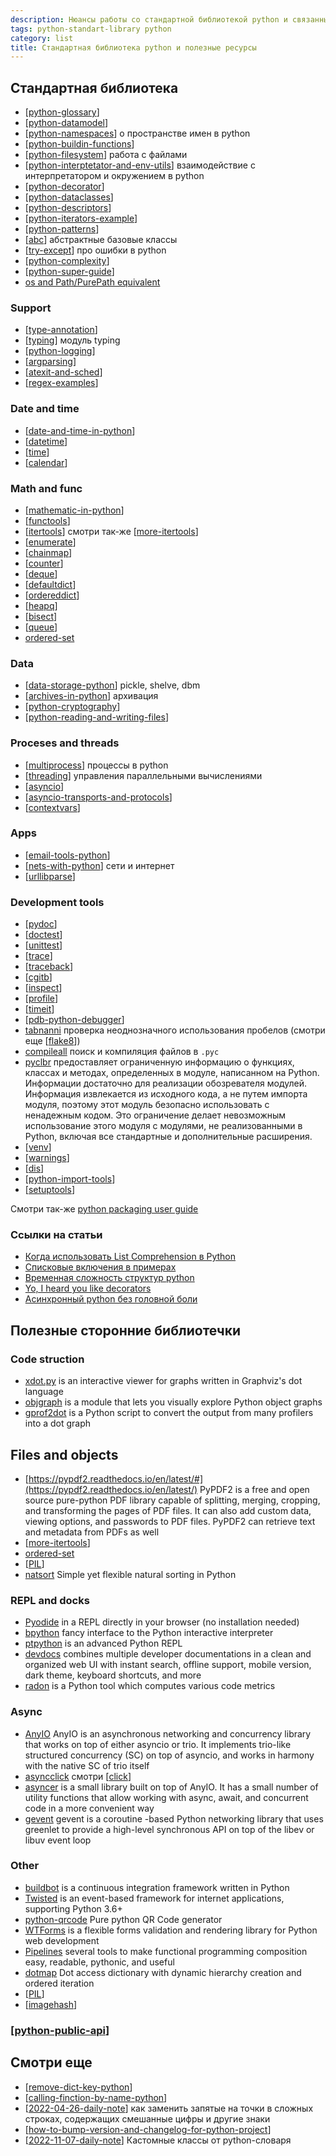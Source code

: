 ```yaml
---
description: Нюансы работы со стандартной библиотекой python и связанными пакетами
tags: python-standart-library python
category: list
title: Стандартная библиотека python и полезные ресурсы
---
```

## Стандартная библиотека

- [[python-glossary]]
- [[python-datamodel]]
- [[python-namespaces]] о пространстве имен в python
- [[python-buildin-functions]]
- [[python-filesystem]] работа с файлами
- [[python-interptetator-and-env-utils]] взаимодействие с интерпретатором и окружением в python
- [[python-decorator]]
- [[python-dataclasses]]
- [[python-descriptors]]
- [[python-iterators-example]]
- [[python-patterns]]
- [[abc]] абстрактные базовые классы
- [[try-except]] про ошибки в python
- [[python-complexity]]
- [[python-super-guide]]
- [os and Path/PurePath equivalent](https://docs.python.org/3/library/pathlib.html#correspondence-to-tools-in-the-os-module)

### Support

- [[type-annotation]]
- [[typing]] модуль typing
- [[python-logging]]
- [[argparsing]]
- [[atexit-and-sched]]
- [[regex-examples]]

### Date and time

- [[date-and-time-in-python]]
- [[datetime]]
- [[time]]
- [[calendar]]

### Math and func

- [[mathematic-in-python]]
- [[functools]]
- [[itertools]] смотри так-же [[more-itertools]]
- [[enumerate]]
- [[chainmap]]
- [[counter]]
- [[deque]]
- [[defaultdict]]
- [[ordereddict]]
- [[heapq]]
- [[bisect]]
- [[queue]]
- [ordered-set](https://github.com/rspeer/ordered-set)

### Data

- [[data-storage-python]] pickle, shelve, dbm
- [[archives-in-python]] архивация
- [[python-cryptography]]
- [[python-reading-and-writing-files]]

### Proceses and threads

- [[multiprocess]] процессы в python
- [[threading]] управления параллельными вычислениями
- [[asyncio]]
- [[asyncio-transports-and-protocols]]
- [[contextvars]]

### Apps

- [[email-tools-python]]
- [[nets-with-python]] сети и интернет
- [[urllibparse]]

### Development tools

- [[pydoc]]
- [[doctest]]
- [[unittest]]
- [[trace]]
- [[traceback]]
- [[cgitb]]
- [[inspect]]
- [[profile]]
- [[timeit]]
- [[pdb-python-debugger]]
- [tabnanni](https://docs.python.org/3/library/tabnanny.html?highlight=tabnanny#module-tabnanny) проверка неоднозначного использования пробелов (смотри еще [[flake8]])
- [compileall](https://docs.python.org/3/library/compileall.html?highlight=compileall#module-compileall) поиск и компиляция файлов в `.pyc`
- [pyclbr](https://docs.python.org/3/library/pyclbr.html?highlight=pyclbr#module-pyclbr) предоставляет ограниченную информацию о функциях, классах и методах, определенных в модуле, написанном на Python. Информации достаточно для реализации обозревателя модулей. Информация извлекается из исходного кода, а не путем импорта модуля, поэтому этот модуль безопасно использовать с ненадежным кодом. Это ограничение делает невозможным использование этого модуля с модулями, не реализованными в Python, включая все стандартные и дополнительные расширения.
- [[venv]]
- [[warnings]]
- [[dis]]
- [[python-import-tools]]
- [[setuptools]]

Смотри так-же [python packaging user guide](https://packaging.python.org/en/latest/)

### Ссылки на статьи

- [Когда использовать List Comprehension в Python](https://webdevblog.ru/kogda-ispolzovat-list-comprehension-v-python/)
- [Списковые включения в примерах](https://codecamp.ru/blog/python-list-comprehensions/)
- [Временная сложность структур python](https://wiki.python.org/moin/TimeComplexity)
- [Yo, I heard you like decorators](https://www.bbayles.com/index/decorator_factory)
- [Асинхронный python без головной боли](https://habr.com/ru/post/667630/)

## Полезные сторонние библиотечки

### Code struction

- [xdot.py](https://github.com/jrfonseca/xdot.py) is an interactive viewer for graphs written in Graphviz's dot language
- [objgraph](https://github.com/mgedmin/objgraph) is a module that lets you visually explore Python object graphs
- [gprof2dot](https://github.com/jrfonseca/gprof2dot) is a Python script to convert the output from many profilers into a dot graph

## Files and objects

- [https://pypdf2.readthedocs.io/en/latest/#](https://pypdf2.readthedocs.io/en/latest/) PyPDF2 is a free and open source pure-python PDF library capable of splitting, merging, cropping, and transforming the pages of PDF files. It can also add custom data, viewing options, and passwords to PDF files. PyPDF2 can retrieve text and metadata from PDFs as well
- [[more-itertools]]
- [ordered-set](https://github.com/rspeer/ordered-set)
- [[PIL]]
- [natsort](https://github.com/SethMMorton/natsort) Simple yet flexible natural sorting in Python

### REPL and docks

- [Pyodide](https://pyodide.org/en/stable/usage/quickstart.html#try-it-online) in a REPL directly in your browser (no installation needed)
- [bpython](https://github.com/bpython/bpython/) fancy interface to the Python interactive interpreter
- [ptpython](https://github.com/prompt-toolkit/ptpython) is an advanced Python REPL
- [devdocs](https://github.com/freeCodeCamp/devdocs) combines multiple developer documentations in a clean and organized web UI with instant search, offline support, mobile version, dark theme, keyboard shortcuts, and more
- [radon](https://radon.readthedocs.io/en/latest/) is a Python tool which computes various code metrics

### Async

- [AnyIO](https://anyio.readthedocs.io/en/stable/) AnyIO is an asynchronous networking and concurrency library that works on top of either asyncio or trio. It implements trio-like structured concurrency (SC) on top of asyncio, and works in harmony with the native SC of trio itself
- [asyncclick](https://github.com/python-trio/asyncclick) смотри [[click]]
- [asyncer](https://asyncer.tiangolo.com/) is a small library built on top of AnyIO. It has a small number of utility functions that allow working with async, await, and concurrent code in a more convenient way
- [gevent](https://github.com/gevent/gevent) gevent is a coroutine -based Python networking library that uses greenlet to provide a high-level synchronous API on top of the libev or libuv event loop

### Other

- [buildbot](http://docs.buildbot.net/current/index.html#) is a continuous integration framework written in Python
- [Twisted](https://github.com/twisted/twisted) is an event-based framework for internet applications, supporting Python 3.6+
- [python-qrcode](https://github.com/lincolnloop/python-qrcode) Pure python QR Code generator
- [WTForms](https://wtforms.readthedocs.io/en/3.0.x/) is a flexible forms validation and rendering library for Python web development
- [Pipelines](https://returns.readthedocs.io/en/latest/pages/pipeline.html) several tools to make functional programming composition easy, readable, pythonic, and useful
- [dotmap](https://github.com/drgrib/dotmap) Dot access dictionary with dynamic hierarchy creation and ordered iteration
- [[PIL]]
- [[imagehash]]

### [[python-public-api]]

## Смотри еще

- [[remove-dict-key-python]]
- [[calling-finction-by-name-python]]
- [[2022-04-26-daily-note]] как заменить запятые на точки в сложных строках, содержащих смешанные цифры и другие знаки
- [[how-to-bump-version-and-changelog-for-python-project]]
- [[2022-11-07-daily-note]] Кастомные классы от python-словаря

[//begin]: # "Autogenerated link references for markdown compatibility"
[python-glossary]: ../notes/python-glossary "Python glossary"
[python-datamodel]: python-datamodel "Python datamodel"
[python-namespaces]: ../notes/python-namespaces "Python namespaces"
[python-buildin-functions]: ../notes/python-buildin-functions "Python build-in functions"
[python-filesystem]: ../notes/python-filesystem "Работа с файлами в python"
[python-interptetator-and-env-utils]: ../notes/python-interptetator-and-env-utils "Утилиты взаимодействия с интерпретатором и окружением в python"
[python-decorator]: ../notes/python-decorator "Python decorator"
[python-dataclasses]: ../notes/python-dataclasses "Python dataclasses"
[python-descriptors]: ../notes/python-descriptors "Python descriptors"
[python-iterators-example]: ../notes/python-iterators-example "Python iterators"
[python-patterns]: ../notes/python-patterns "Python patterns programming"
[abc]: ../notes/abc "Abc"
[try-except]: ../notes/try-except "Try except raise"
[python-complexity]: ../notes/python-complexity "Python time complexity"
[python-super-guide]: ../notes/python-super-guide "Python super guide"
[type-annotation]: ../notes/type-annotation "Аннотация типов в python"
[typing]: ../notes/typing "Typing"
[python-logging]: python-logging "Python logging"
[argparsing]: ../notes/argparsing "Arguments parsing in python"
[atexit-and-sched]: ../notes/atexit-and-sched "Atexit и sched"
[regex-examples]: ../notes/regex-examples "Примеры использования модуля re в python"
[date-and-time-in-python]: ../notes/date-and-time-in-python "Date and time in python"
[datetime]: ../notes/datetime "Datetime"
[time]: ../notes/time "Time"
[calendar]: ../notes/calendar "Calendar"
[mathematic-in-python]: ../notes/mathematic-in-python "Mathematic in python"
[functools]: ../notes/functools "Functools"
[itertools]: ../notes/itertools "Itertools"
[more-itertools]: ../notes/more-itertools "More itertools"
[enumerate]: ../notes/enumerate "Enum"
[chainmap]: ../notes/chainmap "ChainMap"
[counter]: ../notes/counter "Counter - счетчик хешируемых объектов"
[deque]: ../notes/deque "Deque - двухсторонние очереди"
[defaultdict]: ../notes/defaultdict "Defaultdict словарь с возвратом значения по умолчанию"
[ordereddict]: ../notes/ordereddict "OrderedDict упорядоченный словарь с опцией сравнения по порядку"
[heapq]: ../notes/heapq "Heapq - двоичная куча"
[bisect]: ../notes/bisect "Bisect - сортирвоанные списки"
[queue]: ../notes/queue "queue"
[data-storage-python]: ../notes/data-storage-python "Pickle, shelve, dbm"
[archives-in-python]: ../notes/archives-in-python "Архивация в python"
[python-cryptography]: ../notes/python-cryptography "Криптография в python"
[python-reading-and-writing-files]: ../notes/python-reading-and-writing-files "Режимы чтения и записи файлов"
[multiprocess]: ../notes/multiprocess "Управление процессами в python"
[threading]: ../notes/threading "Threading"
[asyncio]: ../notes/asyncio "Asyncio"
[asyncio-transports-and-protocols]: ../notes/asyncio-transports-and-protocols "Asyncio transports and protocols"
[contextvars]: ../notes/contextvars "Contextvars"
[email-tools-python]: ../notes/email-tools-python "Email tools in python"
[nets-with-python]: ../notes/nets-with-python "Nets and internet with python"
[urllibparse]: ../notes/urllibparse "Urllib.parse - парсинг урлов в компоненты"
[pydoc]: ../notes/pydoc "Pydoc"
[doctest]: ../notes/doctest "Doctest"
[unittest]: ../notes/unittest "Unittest"
[trace]: ../notes/trace "Trace"
[traceback]: ../notes/traceback "Traceback"
[cgitb]: ../notes/cgitb "Cgitb"
[inspect]: ../notes/inspect "Inspect"
[profile]: ../notes/profile "Profile"
[timeit]: ../notes/timeit "Timeit"
[pdb-python-debugger]: ../notes/pdb-python-debugger "Pdb python debugger"
[flake8]: ../notes/flake8 "Flake8"
[venv]: ../notes/venv "Venv"
[warnings]: ../notes/warnings "Warnings"
[dis]: ../notes/dis "Dis"
[python-import-tools]: ../notes/python-import-tools "Python import tools"
[setuptools]: ../notes/setuptools "Setuptools"
[PIL]: ../notes/PIL "Pillow - обработка изображений"
[click]: ../notes/click "Click интерфейс командной строки"
[imagehash]: ../notes/imagehash "imagehash - хеширование изображений"
[python-public-api]: ../notes/python-public-api "Публичные АПИ к сервисам на python"
[remove-dict-key-python]: ../notes/remove-dict-key-python "Как удалить ключ словаря в python"
[calling-finction-by-name-python]: ../notes/calling-finction-by-name-python "Вызов функции по ее строковому имени в python"
[2022-04-26-daily-note]: ../posts/2022-04-26-daily-note "git remote stop tracking and replace comma to dot by re"
[how-to-bump-version-and-changelog-for-python-project]: ../notes/how-to-bump-version-and-changelog-for-python-project "How to bump vershion and changelog for python project"
[//end]: # "Autogenerated link references"
[//begin]: # "Autogenerated link references for markdown compatibility"
[python-glossary]: ../notes/python-glossary "Python glossary"
[python-datamodel]: python-datamodel "Python datamodel"
[python-namespaces]: ../notes/python-namespaces "Python namespaces"
[python-buildin-functions]: ../notes/python-buildin-functions "Python build-in functions"
[python-filesystem]: ../notes/python-filesystem "Работа с файлами в python"
[python-interptetator-and-env-utils]: ../notes/python-interptetator-and-env-utils "Утилиты взаимодействия с интерпретатором и окружением в python"
[python-decorator]: ../notes/python-decorator "Python decorator"
[python-dataclasses]: ../notes/python-dataclasses "Python dataclasses"
[python-descriptors]: ../notes/python-descriptors "Python descriptors"
[python-iterators-example]: ../notes/python-iterators-example "Python iterators"
[python-patterns]: ../notes/python-patterns "Python patterns programming"
[abc]: ../notes/abc "Abc"
[try-except]: ../notes/try-except "Try except raise"
[python-complexity]: ../notes/python-complexity "Python time complexity"
[python-super-guide]: ../notes/python-super-guide "Python super guide"
[type-annotation]: ../notes/type-annotation "Аннотация типов в python"
[typing]: ../notes/typing "Typing"
[python-logging]: python-logging "Python logging"
[argparsing]: ../notes/argparsing "Arguments parsing in python"
[atexit-and-sched]: ../notes/atexit-and-sched "Atexit и sched"
[regex-examples]: ../notes/regex-examples "Примеры использования модуля re в python"
[date-and-time-in-python]: ../notes/date-and-time-in-python "Date and time in python"
[datetime]: ../notes/datetime "Datetime"
[time]: ../notes/time "Time"
[calendar]: ../notes/calendar "Calendar"
[mathematic-in-python]: ../notes/mathematic-in-python "Mathematic in python"
[functools]: ../notes/functools "Functools"
[itertools]: ../notes/itertools "Itertools"
[more-itertools]: ../notes/more-itertools "More itertools"
[enumerate]: ../notes/enumerate "Enum"
[chainmap]: ../notes/chainmap "ChainMap"
[counter]: ../notes/counter "Counter - счетчик хешируемых объектов"
[deque]: ../notes/deque "Deque - двухсторонние очереди"
[defaultdict]: ../notes/defaultdict "Defaultdict словарь с возвратом значения по умолчанию"
[ordereddict]: ../notes/ordereddict "OrderedDict упорядоченный словарь с опцией сравнения по порядку"
[heapq]: ../notes/heapq "Heapq - двоичная куча"
[bisect]: ../notes/bisect "Bisect - сортирвоанные списки"
[queue]: ../notes/queue "queue"
[data-storage-python]: ../notes/data-storage-python "Pickle, shelve, dbm"
[archives-in-python]: ../notes/archives-in-python "Архивация в python"
[python-cryptography]: ../notes/python-cryptography "Криптография в python"
[python-reading-and-writing-files]: ../notes/python-reading-and-writing-files "Режимы чтения и записи файлов"
[multiprocess]: ../notes/multiprocess "Управление процессами в python"
[threading]: ../notes/threading "Threading"
[asyncio]: ../notes/asyncio "Asyncio"
[asyncio-transports-and-protocols]: ../notes/asyncio-transports-and-protocols "Asyncio transports and protocols"
[contextvars]: ../notes/contextvars "Contextvars"
[email-tools-python]: ../notes/email-tools-python "Email tools in python"
[nets-with-python]: ../notes/nets-with-python "Nets and internet with python"
[urllibparse]: ../notes/urllibparse "Urllib.parse - парсинг урлов в компоненты"
[pydoc]: ../notes/pydoc "Pydoc"
[doctest]: ../notes/doctest "Doctest"
[unittest]: ../notes/unittest "Unittest"
[trace]: ../notes/trace "Trace"
[traceback]: ../notes/traceback "Traceback"
[cgitb]: ../notes/cgitb "Cgitb"
[inspect]: ../notes/inspect "Inspect"
[profile]: ../notes/profile "Profile"
[timeit]: ../notes/timeit "Timeit"
[pdb-python-debugger]: ../notes/pdb-python-debugger "Pdb python debugger"
[flake8]: ../notes/flake8 "Flake8"
[venv]: ../notes/venv "Venv"
[warnings]: ../notes/warnings "Warnings"
[dis]: ../notes/dis "Dis"
[python-import-tools]: ../notes/python-import-tools "Python import tools"
[setuptools]: ../notes/setuptools "Setuptools"
[more-itertools]: ../notes/more-itertools "More itertools"
[PIL]: ../notes/PIL "Pillow - обработка изображений"
[click]: ../notes/click "Click интерфейс командной строки"
[PIL]: ../notes/PIL "Pillow - обработка изображений"
[imagehash]: ../notes/imagehash "imagehash - хеширование изображений"
[python-public-api]: ../notes/python-public-api "Публичные АПИ к сервисам на python"
[remove-dict-key-python]: ../notes/remove-dict-key-python "Как удалить ключ словаря в python"
[calling-finction-by-name-python]: ../notes/calling-finction-by-name-python "Вызов функции по ее строковому имени в python"
[2022-04-26-daily-note]: ../posts/2022-04-26-daily-note "git remote stop tracking and replace comma to dot by re"
[how-to-bump-version-and-changelog-for-python-project]: ../notes/how-to-bump-version-and-changelog-for-python-project "How to bump vershion and changelog for python project"
[2022-11-07-daily-note]: ../posts/2022-11-07-daily-note "Кастомные классы от python-словаря"
[//end]: # "Autogenerated link references"